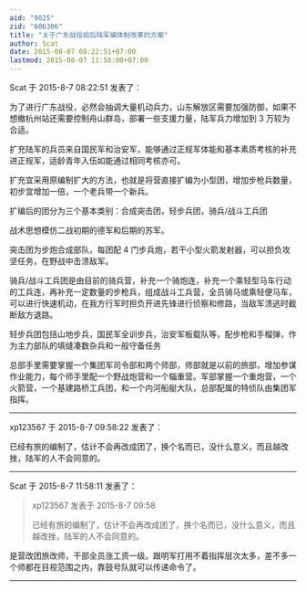 ```yaml
---
aid: "9025"
zid: "606306"
title: "关于广东战役前后陆军编体制改革的方案"
author: Scat
date: 2015-08-07 08:22:51+07:00
lastmod: 2015-08-07 11:58:00+07:00
---
```


Scat 于 2015-8-7 08:22:51 发表了：

为了进行广东战役，必然会抽调大量机动兵力，山东解放区需要加强防御，如果不想撤杭州站还需要控制舟山群岛，部署一些支援力量，陆军兵力增加到 3 万较为合适。

扩充陆军的兵员来自国民军和治安军，能够通过正规军体能和基本素质考核的补充进正规军，适龄青年入伍如能通过相同考核亦可。

扩充宜采用原编制扩大的方法，也就是将营直接扩编为小型团，增加步枪兵数量，初步宜增加一倍，一个老兵带一个新兵。

扩编后的团分为三个基本类别：合成突击团，轻步兵团，骑兵/战斗工兵团

战术思想模仿二战初期的德军和后期的苏军。

突击团为步炮合成部队，每团配 4 门步兵炮，若干小型火箭发射器，可以担负攻坚任务，在野战中击溃敌军。

骑兵/战斗工兵团是由目前的骑兵营，补充一个骑炮连，补充一个乘轻型马车行动的工兵连，再补充一定数量的步枪兵，组成战斗工兵营，全员骑马或乘轻便马车，可以进行快速机动，在我方行军时担负开进先锋进行侦察和修路，当敌军溃逃时截断敌方退路。

轻步兵团包括山地步兵，国民军全训步兵，治安军板载队等，配步枪和手榴弹，作为主力部队的填缝凑数杂兵和一般守备任务

总部手里需要掌握一个集团军司令部和两个师部，师部就是以前的旅部，增加参谋作业能力，每个师手里配一个野战炮营和一个辎重营。军部掌握一个重炮营，一个火箭营，一个基建路桥工兵团，和一个内河船艇大队，总部配属的特侦队由集团军指挥。

---

xp123567 于 2015-8-7 09:58:22 发表了：

已经有旅的编制了，估计不会再改成团了，换个名而已，没什么意义，而且越改挫，陆军的人不会同意的。

---

Scat 于 2015-8-7 11:58:11 发表了：

> xp123567 发表于 2015-8-7 09:58
>
> 已经有旅的编制了，估计不会再改成团了，换个名而已，没什么意义，而且越改挫，陆军的人不会同意的。

是营改团旅改师，干部全员涨工资一级。跟明军打用不着指挥层次太多，差不多一个师都在目视范围之内，靠鼓号队就可以传递命令了。

---
